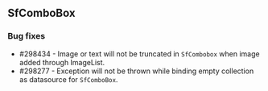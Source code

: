 ## SfComboBox

### Bug fixes

* \#298434 - Image or text will not be truncated in `SfCombobox` when image added through ImageList.
* \#298277 - Exception will not be thrown while binding empty collection as datasource for `SfComboBox`.

